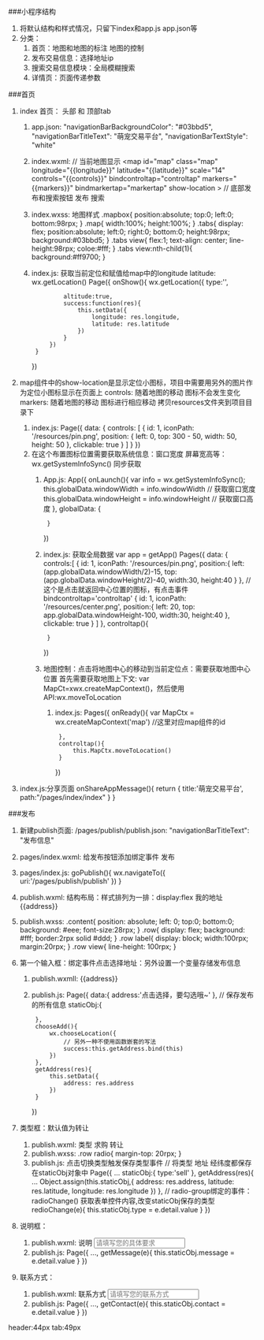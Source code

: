 ###小程序结构
1. 将默认结构和样式情况，只留下index和app.js app.json等
2. 分类：
    1. 首页：地图和地图的标注 地图的控制
    2. 发布交易信息：选择地址ip
    3. 搜索交易信息模块：全局模糊搜索
    4. 详情页：页面传递参数

###首页
1. index 首页： 头部 和 顶部tab
    1. app.json:
        "navigationBarBackgroundColor": "#03bbd5",
        "navigationBarTitleText": "萌宠交易平台",
        "navigationBarTextStyle": "white"
    2. index.wxml:
        // 当前地图显示
        <view class='mapbox'>
            <map
                id="map"
                class="map" 
                longitude="{{longitude}}"
                latitude="{{latitude}}"
                <!-- scale放大缩小地图 -->
                scale="14"
                controls="{{controls}}"
                bindcontroltap="controltap"
                markers="{{markers}}"
                bindmarkertap="markertap"
                show-location
            ></map>
        </view>
        // 底部发布和搜索按钮
        <view class="tabs">
            <view>发布</view>
            <view>搜索</view>
        </view>
    3. index.wxss: 地图样式
        .mapbox{
            position:absolute;
            top:0;
            left:0;
            bottom:98rpx;
        }
        .map{
            width:100%;
            height:100%;
        }
        .tabs{
            display: flex;
            position:absolute;
            left:0;
            right:0;
            bottom:0;
            height:98rpx;
            background:#03bbd5;
        }
        .tabs view{
            flex:1;
            text-align: center;
            line-height:98rpx;
            coloe:#fff;
        }
        .tabs view:nth-child(1){
            background:#ff9700;
        }

    4. index.js: 获取当前定位和赋值给map中的longitude latitude: wx.getLocation()
        Page({
            onShow(){
                wx.getLocation({
                    type:'',

                    altitude:true,
                    success:function(res){
                        this.setData({
                            longitude: res.longitude,
                            latitude: res.latitude
                        })
                    }
                })
            }
        })
2. map组件中的show-location是显示定位小图标，项目中需要用另外的图片作为定位小图标显示在页面上
    controls: 随着地图的移动 图标不会发生变化
    markers: 随着地图的移动 图标进行相应移动
    拷贝resources文件夹到项目目录下
    1. index.js:
        Page({
            data: {
                controls: [
                    {
                        id: 1,
                        iconPath: '/resources/pin.png',
                        position: {
                            left: 0,
                            top: 300 - 50,
                            width: 50,
                            height: 50
                        },
                        clickable: true
                    }
                ]
            }
        })
    2. 在这个布置图标位置需要获取系统信息：窗口宽度 屏幕宽高等：wx.getSystemInfoSync() 同步获取
        1. App.js:
            App({
                onLaunch(){
                    var info = wx.getSystemInfoSync();
                    this.globalData.windowWidth = info.windowWidth // 获取窗口宽度
                    this.globalData.windowHeight = info.windowHeight // 获取窗口高度
                },
                globalData: {

                }
            })
        2. index.js: 获取全局数据
            var app = getApp()
            Pages({
                data: {
                    controls:[
                        {
                            id: 1,
                            iconPath: '/resources/pin.png',
                            position:{
                                left: (app.globalData.windowWidth/2)-15,
                                top: (app.globalData.windowHeight/2)-40,
                                width:30,
                                height:40
                            }
                        },
                        // 这个是点击就返回中心位置的图标，有点击事件bindcontroltap='controltap'
                        {
                            id: 1,
                            iconPath: '/resources/center.png',
                            position:{
                                left: 20,
                                top: app.globalData.windowHeight-100,
                                width:30,
                                height:40
                            },
                            clickable: true
                        }
                    ]
                },
                controltap(){

                }
            })
        3. 地图控制：点击将地图中心的移动到当前定位点：需要获取地图中心位置
            首先需要获取地图上下文: var MapCt=xwx.createMapContext()，然后使用API:wx.moveToLocation
            1. index.js:
                Pages({
                    onReady(){
                        var MapCtx = wx.createMapContext('map') //这里对应map组件的id

                    },
                    controltap(){
                        this.MapCtx.moveToLocation()
                    }
                })

3. index.js:分享页面
    onShareAppMessage(){
        return {
            title:'萌宠交易平台',
            path:"/pages/index/index"
        }
    }

###发布
1. 新建publish页面: /pages/publish/publish.json:
    "navigationBarTitleText": "发布信息"
2. pages/index.wxml: 给发布按钮添加绑定事件
    <view bindtap='goPublish'>发布</view>
3. pages/index.js:
    goPublish(){
        wx.navigateTo({
            uri:'/pages/publish/publish'
        })
    }

4. publish.wxml: 结构布局：样式排列为一排：display:flex
    <view class='content'>
        <view class='row'>
            <label>我的地址</label>
            <view>{{address}}</view>
        </view>
    </view>
    
5. publish.wxss:
    .content{
        position: absolute;
        left: 0;
        top:0;
        bottom:0;
        background: #eee;
        font-size:28rpx;
    }
    .row{
        display: flex;
        background: #fff;
        border:2rpx solid #ddd;
    }
    .row label{
        display: block;
        width:100rpx;
        margin:20rpx;
    }
    .row view{
        line-height: 100rpx;
    }

6. 第一个输入框：绑定事件点击选择地址：另外设置一个变量存储发布信息
    1. publish.wxmll:
        <view bindtap='chooseAdd'>{{address}}</view>
    2. publish.js:
        Page({
            data:{
                address:'点击选择，要勾选哦~'
            },
            // 保存发布的所有信息
            staticObj:{

            },
            chooseAdd(){
                wx.chooseLocation({
                    // 另外一种不使用函数嵌套的写法
                    success:this.getAddress.bind(this)
                })
            },
            getAddress(res){
                this.setData({
                    address: res.address
                })
            }
        })

7. 类型框：默认值为转让
    1. publish.wxml:
        <view class='row'>
            <label>类型</label>
            <radio-group class="radio-group" bindchange="radioChange">
                <radio value="{{buy}}" />求购
                <radio value="{{sell}}" checked />转让
            </radio-group>
        </view>
    2. publish.wxss:
        .row radio{
            margin-top: 20rpx;
        }
    3. publish.js: 点击切换类型触发保存类型事件
        // 将类型  地址  经纬度都保存在staticObj对象中
        Page({
            ...
            staticObj:{
                type:'sell'
            },
            getAddress(res){
                ...
                Object.assign(this.staticObj,{
                    address: res.address,
                    latitude: res.latitude,
                    longitude: res.longitude
                })
            },
            // radio-group绑定的事件：radioChange() 获取表单控件内容,改变staticObj保存的类型
            redioChange(e){
                this.staticObj.type = e.detail.value
            }
        })

8. 说明框：
    1. publish.wxml:
        <view class='row'>
            <label>说明</label>
            <input placeholder='请填写您的具体要求' bindchange='getMessage' />
        </view>
    2. publish.js:
        Page({
            ...,
            getMessage(e){
                this.staticObj.message = e.detail.value
            }
        })

9. 联系方式：
    1. publish.wxml:
        <view class='row'>
            <label>联系方式</label>
            <input placeholder='请填写您的联系方式' bindchange='getContact' />
        </view>
    2. publish.js:
        Page({
            ...,
            getContact(e){
                this.staticObj.contact = e.detail.value
            }
        })


header:44px
tab:49px